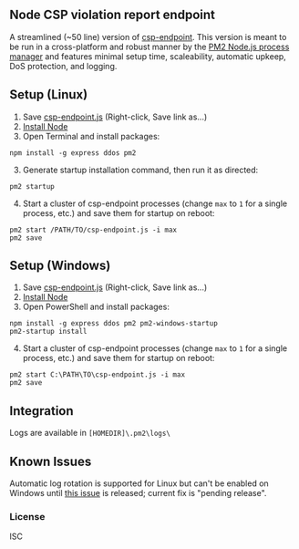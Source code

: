 ## Node CSP violation report endpoint

A streamlined (~50 line) version of [csp-endpoint](https://github.com/c0nrad/csp-endpoint). This version is meant to be run in a cross-platform and robust manner by the [PM2 Node.js process manager](http://pm2.keymetrics.io/) and features minimal setup time, scaleability, automatic upkeep, DoS protection, and logging.

## Setup (Linux)

1. Save [csp-endpoint.js](https://raw.githubusercontent.com/joeyrideout/csp-endpoint/master/csp-endpoint.js) (Right-click, Save link as...)
2. [Install Node](https://nodejs.org/en/download/)
3. Open Terminal and install packages:
```
npm install -g express ddos pm2
```
3. Generate startup installation command, then run it as directed:
```
pm2 startup
```
4. Start a cluster of csp-endpoint processes (change `max` to `1` for a single process, etc.) and save them for startup on reboot:
```
pm2 start /PATH/TO/csp-endpoint.js -i max
pm2 save
```

## Setup (Windows)

1. Save [csp-endpoint.js](https://raw.githubusercontent.com/joeyrideout/csp-endpoint/master/csp-endpoint.js) (Right-click, Save link as...)
2. [Install Node](https://nodejs.org/en/download/)
3. Open PowerShell and install packages:
```
npm install -g express ddos pm2 pm2-windows-startup
pm2-startup install
```
4. Start a cluster of csp-endpoint processes (change `max` to `1` for a single process, etc.) and save them for startup on reboot:
```
pm2 start C:\PATH\TO\csp-endpoint.js -i max
pm2 save
```

## Integration

Logs are available in `[HOMEDIR]\.pm2\logs\`

## Known Issues

Automatic log rotation is supported for Linux but can't be enabled on Windows until [this issue](https://github.com/Unitech/pm2/issues/3456) is released; current fix is "pending release".

### License
ISC
